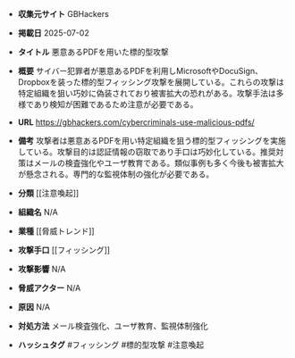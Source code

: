- **収集元サイト**
GBHackers

- **掲載日**
2025-07-02

- **タイトル**
悪意あるPDFを用いた標的型攻撃

- **概要**
サイバー犯罪者が悪意あるPDFを利用しMicrosoftやDocuSign、Dropboxを装った標的型フィッシング攻撃を展開している。これらの攻撃は特定組織を狙い巧妙に偽装されており被害拡大の恐れがある。攻撃手法は多様であり検知が困難であるため注意が必要である。

- **URL**
https://gbhackers.com/cybercriminals-use-malicious-pdfs/

- **備考**
攻撃者は悪意あるPDFを用い特定組織を狙う標的型フィッシングを実施している。攻撃目的は認証情報の窃取であり手口は巧妙化している。推奨対策はメールの検査強化やユーザ教育である。類似事例も多く今後も被害拡大が懸念される。専門的な監視体制の強化が必要である。

- **分類**
[[注意喚起]]

- **組織名**
N/A

- **業種**
[[脅威トレンド]]

- **攻撃手口**
[[フィッシング]]

- **攻撃影響**
N/A

- **脅威アクター**
N/A

- **原因**
N/A

- **対処方法**
メール検査強化、ユーザ教育、監視体制強化

- **ハッシュタグ**
#フィッシング #標的型攻撃 #注意喚起
